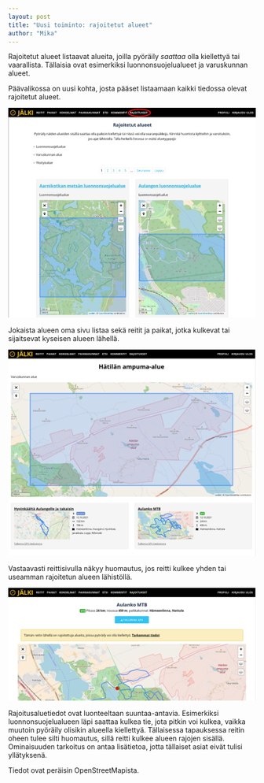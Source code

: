 ```yaml
---
layout: post
title: "Uusi toiminto: rajoitetut alueet"
author: "Mika"
---
```


Rajoitetut alueet listaavat alueita, joilla pyöräily *saattaa* olla kiellettyä tai vaarallista. Tällaisia ovat esimerkiksi luonnonsuojelualueet ja varuskunnan alueet.

Päävalikossa on uusi kohta, josta pääset listaamaan kaikki tiedossa olevat rajoitetut alueet.

![Kaikki rajoitetut alueet listaava näkymä](/assets/images/rajoitetut3.png "Kaikki rajoitetut alueet listaava näkymä")

Jokaista alueen oma sivu listaa sekä reitit ja paikat, jotka kulkevat tai sijaitsevat kyseisen alueen lähellä.

![Rajoitusalueen tietosivu](/assets/images/rajoitetut1.png "Rajoitusalueen tietosivu")

Vastaavasti reittisivulla näkyy huomautus, jos reitti kulkee yhden tai useamman rajoitetun alueen lähistöllä.

![Huomautus rajoitusalueista reittisivulla](/assets/images/rajoitetut2.png "Huomautus rajoitusalueista reittisivulla")

Rajoitusaluetiedot ovat luonteeltaan suuntaa-antavia. Esimerkiksi luonnonsuojelualueen läpi saattaa kulkea tie, jota pitkin voi kulkea, vaikka muutoin pyöräily olisikin alueella kiellettyä. Tällaisessa tapauksessa reitin oheen tulee silti huomautus, sillä reitti kulkee alueen rajojen sisällä. Ominaisuuden tarkoitus on antaa lisätietoa, jotta tällaiset asiat eivät tulisi yllätyksenä.

Tiedot ovat peräisin OpenStreetMapista.
